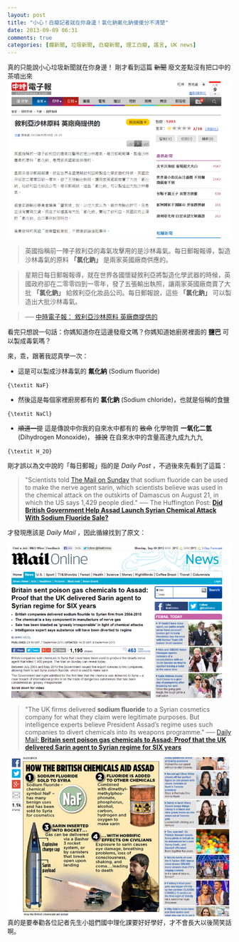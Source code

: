```yaml
---
layout: post
title: "小心！白癡記者就在你身邊！氯化鈉氟化鈉傻傻分不清楚"
date: 2013-09-09 06:31
comments: true
categories: [爛新聞, 垃圾新聞, 白癡新聞, 理工白癡, 謠言, UK news]
---
```

真的只能說小心垃圾新聞就在你身邊！
剛才看到這篇 ~~新聞~~ 廢文差點沒有把口中的茶噴出來
![0909.PNG](/assets/img/0vGCwy9ROWDrdC4ZXwoh_0909.PNG)
> 英國指稱前一陣子敘利亞的毒氣攻擊用的是沙林毒氣。每日郵報報導，製造沙林毒氣的原料 **「氯化鈉」** 是兩家英國廠商供應的。

> 星期日每日郵報報導，就在世界各國懷疑敘利亞將製造化學武器的時候，英國政府卻在二零零四到一零年，發了五張輸出執照，讓兩家英國廠商賣了大批 **「氯化鈉」** 給敘利亞化妝品公司。每日郵報說，這些 **「氯化鈉」** 可以製造出大批沙林毒氣。

> ── [中時電子報： 敘利亞沙林原料 英廠商提供的](http://www.chinatimes.com/realtimenews/%E6%95%98%E5%88%A9%E4%BA%9E%E6%B2%99%E6%9E%97%E5%8E%9F%E6%96%99-%E8%8B%B1%E5%BB%A0%E5%95%86%E6%8F%90%E4%BE%9B%E7%9A%84-20130908002166-260408 "中時電子報： 敘利亞沙林原料 英廠商提供的")



看完只想說一句話：你媽知道你在這邊發廢文嗎？你媽知道她廚房裡面的 **鹽巴** 可以製成毒氣嗎？
<!--more-->

來，乖，跟著我認真學一次：

* 這是可以製成沙林毒氣的 **氟化納** (Sodium fluoride)
``` mathjax
{\textit NaF}
```

* 然後這是每個家裡廚房都有的 **氯化鈉** (Sodium chloride)，也就是俗稱的食鹽
``` mathjax
{\textit NaCl}
```

* ~~順道一提~~ 這是傳說中你我的自來水中都有的 ~~致命~~ 化學物質 **一氧化二氫** (Dihydrogen Monoxide)， ~~據說~~ 在自來水中的含量高達九成九九九
``` mathjax
{\textit H_2O}
```

剛才誤以為文中說的「每日郵報」指的是 *Daily Post* ，不過後來先看到了這篇：

> "Scientists told [The Mail on Sunday](http://www.dailymail.co.uk/news/article-2415081/Britain-sent-poison-chemicals-Assad-Proof-UK-delivered-Sarin-agent-Syrian-regime.html "Britain sent poison gas chemicals to Assad: Proof that the UK delivered Sarin agent to Syrian regime for SIX years  Read more: http://www.dailymail.co.uk/news/article-2415081/Britain-sent-poison-chemicals-Assad-Proof-UK-delivered-Sarin-agent-Syrian-regime.html#ixzz2eNJgZcN4  Follow us: @MailOnline on Twitter | DailyMail on Facebook") that sodium fluoride can be used to make the nerve agent sarin, which scientists believe was used in the chemical attack on the outskirts of Damascus on August 21, in which the US says 1,429 people died."
> ── The Huffington Post: [**Did British Government Help Assad Launch Syrian Chemical Attack With Sodium Fluoride Sale?**](http://www.huffingtonpost.co.uk/2013/09/08/syria-chemical-attack-business_n_3889062.html?utm_hp_ref=uk "Did British Government Help Assad Launch Syrian Chemical Attack With Sodium Fluoride Sale?")

才發現應該是 *Daily Mail* ，因此循線找到了原文：

![0909_daily_news.PNG](/assets/img/EeNdvT7ORvippbzppT3h_0909_daily_news.PNG)
> "The UK firms delivered **sodium fluoride** to a  Syrian cosmetics company for what they claim were legitimate purposes. But intelligence experts believe President Assad’s regime uses such companies to divert chemicals into its weapons programme."
> ── [Daily Mail: **Britain sent poison gas chemicals to Assad: Proof that the UK delivered Sarin agent to Syrian regime for SIX years**](http://www.dailymail.co.uk/news/article-2415081/Britain-sent-poison-chemicals-Assad-Proof-UK-delivered-Sarin-agent-Syrian-regime.html)

![0909_daily_news_2.PNG](/assets/img/cx3FtXZNRoC4m63LhXCv_0909_daily_news_2.PNG)
真的是要奉勸各位記者先生小姐們國中理化課要好好學好，才不會長大以後鬧笑話啊。